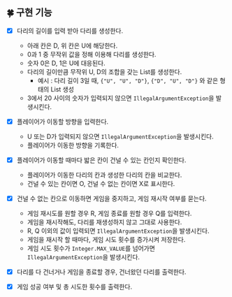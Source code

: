 ## 🍀 구현 기능

- [x] 다리의 길이를 입력 받아 다리를 생성한다.
    - 아래 칸은 D, 위 칸은 U에 해당한다.
    - 0과 1 중 무작위 값을 정해 이용해 다리를 생성한다.
    - 숫자 0은 D, 1은 U에 대응된다.
    - 다리의 길이만큼 무작위 U, D의 조합을 갖는 List를 생성한다.
        - 예시 : 다리 길이 3일 때, `{"U", "U", "D"}`, `{"D", "U", "D"}` 와 같은 형태의 List 생성
    - 3에서 20 사이의 숫자가 입력되지 않으면 `IllegalArgumentException`을 발생시킨다.
    

- [x] 플레이어가 이동할 방향을 입력한다.
    - U 또는 D가 입력되지 않으면 `IllegalArgumentException`을 발생시킨다.
    - 플레이어가 이동한 방향을 기록한다.


- [x] 플레이어가 이동할 때마다 밟은 칸이 건널 수 있는 칸인지 확인한다.
    - 플레이어가 이동한 다리의 칸과 생성한 다리의 칸을 비교한다.
    - 건널 수 있는 칸이면 O, 건널 수 없는 칸이면 X로 표시한다.


- [x] 건널 수 없는 칸으로 이동하면 게임을 중지하고, 게임 재시작 여부를 묻는다.
    - 게임 재시도를 원할 경우 R, 게임 종료를 원할 경우 Q를 입력한다.
    - 게임을 재시작해도, 다리를 재생성하지 않고 그대로 사용한다.
    - R, Q 이외의 값이 입력되면 `IllegalArgumentException`을 발생시킨다.
    - 게임을 재시작 할 때마다, 게임 시도 횟수를 증가시켜 저장한다.
    - 게임 시도 횟수가 `Integer.MAX_VALUE`를 넘어가면 `IllegalArgumentException`을  발생시킨다.


- [x] 다리를 다 건너거나 게임을 종료할 경우, 건너왔던 다리를 출력한다.


- [x] 게임 성공 여부 및 총 시도한 횟수를 출력한다.